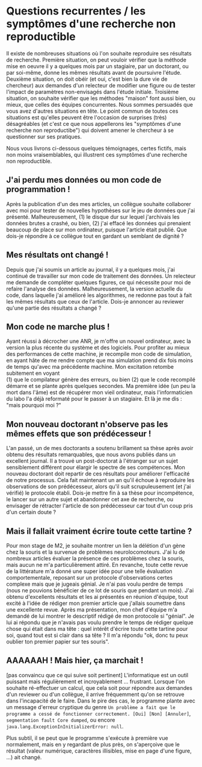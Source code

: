 # Questions recurrentes / les symptômes d'une recherche non reproductible

Il existe de nombreuses situations où l'on souhaite reproduire ses résultats de recherche. Première situation, on peut vouloir vérifier que la méthode mise en oeuvre il y a quelques mois par un stagiaire, par un doctorant, ou par soi-même, donne les mêmes résultats avant de poursuivre l'étude. Deuxième situation, on doit obéir (et oui, c'est bien la dure vie de chercheur) aux demandes d'un relecteur de modifier une figure ou de tester l'impact de paramètres non-envisagés dans l'étude initiale. Troisième situation, on souhaite vérifier que les méthodes "maison" font aussi bien, ou mieux, que celles des équipes concurrentes. Nous sommes persuadés que vous avez d'autres situations en tête. Le point commun de toutes ces situations est qu'elles peuvent être l'occasion de surprises (très) désagréables 
(et c'est ce que nous appellerons les "symptômes d'une recherche non reproductibe") qui doivent amener le chercheur à se questionner sur ses pratiques. 

Nous vous livrons ci-dessous quelques témoignages, certes fictifs, mais non moins vraisemblables, qui illustrent ces symptômes d'une recherche non reproductible.

## J'ai perdu mes données ou mon code de programmation !

Après la publication d'un des mes articles, un collègue souhaite collaborer 
avec moi pour tester de nouvelles hypothèses sur le jeu de données 
que j'ai présenté. Malheureusement, (1) le disque dur sur lequel 
j'archivais les données brutes a crashé, ou bien, (2) j'ai effacé 
les données qui prenaient beaucoup de place sur mon ordinateur, 
puisque l'article était publié. Que dois-je répondre à ce collègue tout en gardant un semblant de dignité ?

## Mes résultats ont changé !

Depuis que j'ai soumis un article au journal, il y a quelques mois,
j'ai continué de travailler sur mon code de traitement des données.
Un relecteur me demande de compléter quelques figures, ce qui
nécessite pour moi de refaire l'analyse des données. 
Malheureusement, la  version actuelle du code, dans laquelle 
j'ai amélioré les algorithmes, ne redonne pas tout à fait 
les mêmes résultats que ceux de l'article. Dois-je annoncer au reviewer qu'une partie des résultats a changé ?
    
## Mon code ne marche plus !

Ayant réussi à décrocher une ANR, je m'offre un nouvel ordinateur,
avec la version la plus récente du système et des logiciels. 
Pour profiter au mieux des performances de cette machine, je 
recompile mon code de simulation, en ayant hâte de me rendre compte que ma simulation prend dix fois moins de temps qu'avec ma précédente machine. Mon excitation retombe subitement en voyant  
(1) que le compilateur génère des erreurs, ou bien 
(2) que le code recompilé démarre et se plante après quelques secondes. 
Ma première idée (un peu la mort dans l'âme) est de récupérer mon vieil ordinateur, mais 
l'informaticien du labo l'a déjà reformaté pour le
passer à un stagiaire. Et là je me dis : "mais pourquoi moi ?"

## Mon nouveau doctorant n'observe pas les mêmes effets que son prédécesseur !

L'an passé, un de mes doctorants a soutenu brillament sa thèse après
avoir obtenu des résultats remarquables, que nous avons publiés dans 
un excellent journal. Il a trouvé un post-doctorat à l'étranger sur un sujet
sensiblement différent pour élargir le spectre de ses compétences.
Mon nouveau doctorant doit repartir de ces résultats pour améliorer 
l'efficacité de notre processus. Cela fait maintenant un an qu'il échoue à reproduire les observations 
de son prédécesseur, alors qu'il suit scrupuleusement (et j'ai vérifié)
le protocole établi. Dois-je mettre fin à sa thèse pour incompétence, le lancer sur un 
autre sujet et abandonner cet axe de recherche, ou envisager de 
rétracter l'article de son prédécesseur car tout d'un coup pris d'un certain doute ?

## Mais il fallait vraiment écrire toute cette tartine ?

Pour mon stage de M2, je souhaite montrer un lien la délétion d'un gène chez la souris et la survenue de problèmes neurolocomoteurs. J'ai lu de nombreux articles évaluer la présence de ces problèmes chez la souris, mais aucun ne m'a particulièrement attiré. En revanche, toute cette revue de la littérature m'a donné une super idée pour une telle évaluation comportementale, reposant sur un protocole d'observations certes complexe mais que je jugeais génial. Je n'ai pas voulu perdre de temps (nous ne pouvions bénéficier de ce lot de souris que pendant un mois). J'ai obtenu d'excellents résultats et les ai présentés en réunion d'équipe, tout excité à l'idée de rédiger mon premier article que j'allais soumettre dans une excellente revue. Après ma présentation, mon chef d'équipe m'a demandé de lui montrer le descriptif rédigé de mon protocole si "génial". Je lui ai répondu que je n'avais pas voulu prendre le temps de rédiger quelque chose qui était dans ma tête : quel intérêt d'écrire toute cette tartine pour soi, quand tout est si clair dans sa tête ? Il m'a répondu "ok, donc tu peux oublier ton premier papier sur tes souris".  

## AAAAAAH ! Mais hier, ça marchait !

[pas convaincu que ce qui suive soit pertinent] L'informatique est un outil puissant mais régulièrement et incroyablement ... frustrant. Lorsque l'on souhaite ré-effectuer un calcul, que cela soit
pour répondre aux demandes d'un reviewer ou d'un collègue, il arrive
fréquemment qu'on se retrouve dans l'incapacité de le faire. Dans le pire des cas, le programme plante avec un message d'erreur
cryptique du genre `Un problème a fait que le programme a cessé de
fonctionner correctement. [Oui] [Non] [Annuler]`, `segmentation fault
Core dumped`, ou encore `java.lang.ExceptionInInitializerError: null`.

Plus subtil, il se peut que le programme s'exécute à première vue
normalement, mais en y regardant de plus près, on s'aperçoive que
le résultat (valeur numérique, caractères illisibles, mise en page
d'une figure, ...) ait changé.
